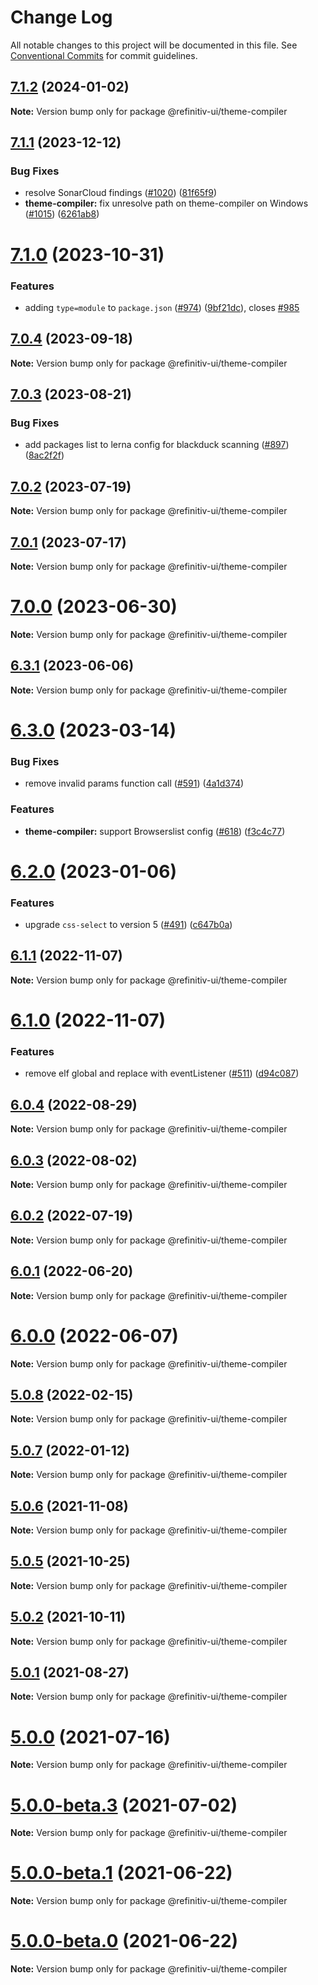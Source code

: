 # Change Log

All notable changes to this project will be documented in this file.
See [Conventional Commits](https://conventionalcommits.org) for commit guidelines.

## [7.1.2](https://github.com/Refinitiv/refinitiv-ui/compare/@refinitiv-ui/theme-compiler@7.1.1...@refinitiv-ui/theme-compiler@7.1.2) (2024-01-02)

**Note:** Version bump only for package @refinitiv-ui/theme-compiler

## [7.1.1](https://github.com/Refinitiv/refinitiv-ui/compare/@refinitiv-ui/theme-compiler@7.1.0...@refinitiv-ui/theme-compiler@7.1.1) (2023-12-12)

### Bug Fixes

- resolve SonarCloud findings ([#1020](https://github.com/Refinitiv/refinitiv-ui/issues/1020)) ([81f65f9](https://github.com/Refinitiv/refinitiv-ui/commit/81f65f90f7c2fb69bbf68ec9e0d1f672618ff734))
- **theme-compiler:** fix unresolve path on theme-compiler on Windows ([#1015](https://github.com/Refinitiv/refinitiv-ui/issues/1015)) ([6261ab8](https://github.com/Refinitiv/refinitiv-ui/commit/6261ab8b2fc50db860f875479f0740b5d850e232))

# [7.1.0](https://github.com/Refinitiv/refinitiv-ui/compare/@refinitiv-ui/theme-compiler@7.0.4...@refinitiv-ui/theme-compiler@7.1.0) (2023-10-31)

### Features

- adding `type=module` to `package.json` ([#974](https://github.com/Refinitiv/refinitiv-ui/issues/974)) ([9bf21dc](https://github.com/Refinitiv/refinitiv-ui/commit/9bf21dc05cb7ed93e1d14e797c1bf6af85b659d3)), closes [#985](https://github.com/Refinitiv/refinitiv-ui/issues/985)

## [7.0.4](https://github.com/Refinitiv/refinitiv-ui/compare/@refinitiv-ui/theme-compiler@7.0.3...@refinitiv-ui/theme-compiler@7.0.4) (2023-09-18)

**Note:** Version bump only for package @refinitiv-ui/theme-compiler

## [7.0.3](https://github.com/Refinitiv/refinitiv-ui/compare/@refinitiv-ui/theme-compiler@7.0.2...@refinitiv-ui/theme-compiler@7.0.3) (2023-08-21)

### Bug Fixes

- add packages list to lerna config for blackduck scanning ([#897](https://github.com/Refinitiv/refinitiv-ui/issues/897)) ([8ac2f2f](https://github.com/Refinitiv/refinitiv-ui/commit/8ac2f2f3159415792e85a8036ed84be92663712e))

## [7.0.2](https://github.com/Refinitiv/refinitiv-ui/compare/@refinitiv-ui/theme-compiler@7.0.1...@refinitiv-ui/theme-compiler@7.0.2) (2023-07-19)

**Note:** Version bump only for package @refinitiv-ui/theme-compiler

## [7.0.1](https://github.com/Refinitiv/refinitiv-ui/compare/@refinitiv-ui/theme-compiler@7.0.0...@refinitiv-ui/theme-compiler@7.0.1) (2023-07-17)

**Note:** Version bump only for package @refinitiv-ui/theme-compiler

# [7.0.0](https://github.com/Refinitiv/refinitiv-ui/compare/@refinitiv-ui/theme-compiler@7.0.0-next.3...@refinitiv-ui/theme-compiler@7.0.0) (2023-06-30)

**Note:** Version bump only for package @refinitiv-ui/theme-compiler

## [6.3.1](https://github.com/Refinitiv/refinitiv-ui/compare/@refinitiv-ui/theme-compiler@6.3.0...@refinitiv-ui/theme-compiler@6.3.1) (2023-06-06)

**Note:** Version bump only for package @refinitiv-ui/theme-compiler

# [6.3.0](https://github.com/Refinitiv/refinitiv-ui/compare/@refinitiv-ui/theme-compiler@6.2.0...@refinitiv-ui/theme-compiler@6.3.0) (2023-03-14)

### Bug Fixes

- remove invalid params function call ([#591](https://github.com/Refinitiv/refinitiv-ui/issues/591)) ([4a1d374](https://github.com/Refinitiv/refinitiv-ui/commit/4a1d37484911ee2576f9789f3233557efe592a37))

### Features

- **theme-compiler:** support Browserslist config ([#618](https://github.com/Refinitiv/refinitiv-ui/issues/618)) ([f3c4c77](https://github.com/Refinitiv/refinitiv-ui/commit/f3c4c777b136c06b4025a64e674f8de977910b54))

# [6.2.0](https://github.com/Refinitiv/refinitiv-ui/compare/@refinitiv-ui/theme-compiler@6.1.1...@refinitiv-ui/theme-compiler@6.2.0) (2023-01-06)

### Features

- upgrade `css-select` to version 5 ([#491](https://github.com/Refinitiv/refinitiv-ui/issues/491)) ([c647b0a](https://github.com/Refinitiv/refinitiv-ui/commit/c647b0ae02a57cca7ebd27b8ad8e57b4afd86ab0))

## [6.1.1](https://github.com/Refinitiv/refinitiv-ui/compare/@refinitiv-ui/theme-compiler@6.1.0...@refinitiv-ui/theme-compiler@6.1.1) (2022-11-07)

**Note:** Version bump only for package @refinitiv-ui/theme-compiler

# [6.1.0](https://github.com/Refinitiv/refinitiv-ui/compare/@refinitiv-ui/theme-compiler@6.0.4...@refinitiv-ui/theme-compiler@6.1.0) (2022-11-07)

### Features

- remove elf global and replace with eventListener ([#511](https://github.com/Refinitiv/refinitiv-ui/issues/511)) ([d94c087](https://github.com/Refinitiv/refinitiv-ui/commit/d94c0875ea048c86f94ce35c6b2929f796252fff))

## [6.0.4](https://github.com/Refinitiv/refinitiv-ui/compare/@refinitiv-ui/theme-compiler@6.0.3...@refinitiv-ui/theme-compiler@6.0.4) (2022-08-29)

**Note:** Version bump only for package @refinitiv-ui/theme-compiler

## [6.0.3](https://github.com/Refinitiv/refinitiv-ui/compare/@refinitiv-ui/theme-compiler@6.0.2...@refinitiv-ui/theme-compiler@6.0.3) (2022-08-02)

**Note:** Version bump only for package @refinitiv-ui/theme-compiler

## [6.0.2](https://github.com/Refinitiv/refinitiv-ui/compare/@refinitiv-ui/theme-compiler@6.0.1...@refinitiv-ui/theme-compiler@6.0.2) (2022-07-19)

**Note:** Version bump only for package @refinitiv-ui/theme-compiler

## [6.0.1](https://github.com/Refinitiv/refinitiv-ui/compare/@refinitiv-ui/theme-compiler@6.0.0...@refinitiv-ui/theme-compiler@6.0.1) (2022-06-20)

**Note:** Version bump only for package @refinitiv-ui/theme-compiler

# [6.0.0](https://github.com/Refinitiv/refinitiv-ui/compare/@refinitiv-ui/theme-compiler@6.0.0-next.0...@refinitiv-ui/theme-compiler@6.0.0) (2022-06-07)

**Note:** Version bump only for package @refinitiv-ui/theme-compiler

## [5.0.8](https://github.com/Refinitiv/refinitiv-ui/compare/@refinitiv-ui/theme-compiler@5.0.7...@refinitiv-ui/theme-compiler@5.0.8) (2022-02-15)

**Note:** Version bump only for package @refinitiv-ui/theme-compiler

## [5.0.7](https://github.com/Refinitiv/refinitiv-ui/compare/@refinitiv-ui/theme-compiler@5.0.6...@refinitiv-ui/theme-compiler@5.0.7) (2022-01-12)

**Note:** Version bump only for package @refinitiv-ui/theme-compiler

## [5.0.6](https://github.com/Refinitiv/refinitiv-ui/compare/@refinitiv-ui/theme-compiler@5.0.5...@refinitiv-ui/theme-compiler@5.0.6) (2021-11-08)

**Note:** Version bump only for package @refinitiv-ui/theme-compiler

## [5.0.5](https://github.com/Refinitiv/refinitiv-ui/compare/@refinitiv-ui/theme-compiler@5.0.2...@refinitiv-ui/theme-compiler@5.0.5) (2021-10-25)

**Note:** Version bump only for package @refinitiv-ui/theme-compiler

## [5.0.2](https://github.com/Refinitiv/refinitiv-ui/compare/@refinitiv-ui/theme-compiler@5.0.1...@refinitiv-ui/theme-compiler@5.0.2) (2021-10-11)

**Note:** Version bump only for package @refinitiv-ui/theme-compiler

## [5.0.1](https://git.sami.int.thomsonreuters.com/elf/refinitiv-ui/compare/@refinitiv-ui/theme-compiler@5.0.0...@refinitiv-ui/theme-compiler@5.0.1) (2021-08-27)

**Note:** Version bump only for package @refinitiv-ui/theme-compiler

# [5.0.0](https://git.sami.int.thomsonreuters.com/elf/refinitiv-ui/compare/@refinitiv-ui/theme-compiler@5.0.0-beta.3...@refinitiv-ui/theme-compiler@5.0.0) (2021-07-16)

**Note:** Version bump only for package @refinitiv-ui/theme-compiler

# [5.0.0-beta.3](https://git.sami.int.thomsonreuters.com/elf/refinitiv-ui/compare/@refinitiv-ui/theme-compiler@5.0.0-beta.1...@refinitiv-ui/theme-compiler@5.0.0-beta.3) (2021-07-02)

**Note:** Version bump only for package @refinitiv-ui/theme-compiler

# [5.0.0-beta.1](https://git.sami.int.thomsonreuters.com/elf/refinitiv-ui/compare/@refinitiv-ui/theme-compiler@5.0.0-beta.0...@refinitiv-ui/theme-compiler@5.0.0-beta.1) (2021-06-22)

**Note:** Version bump only for package @refinitiv-ui/theme-compiler

# [5.0.0-beta.0](https://git.sami.int.thomsonreuters.com/elf/refinitiv-ui/compare/@refinitiv-ui/theme-compiler@5.0.0-alpha.5...@refinitiv-ui/theme-compiler@5.0.0-beta.0) (2021-06-22)

**Note:** Version bump only for package @refinitiv-ui/theme-compiler
